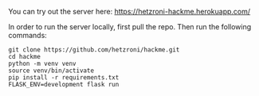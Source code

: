 You can try out the server here: https://hetzroni-hackme.herokuapp.com/

In order to run the server locally, first pull the repo. Then run the following commands:

    git clone https://github.com/hetzroni/hackme.git
    cd hackme
    python -m venv venv
    source venv/bin/activate
    pip install -r requirements.txt
    FLASK_ENV=development flask run
